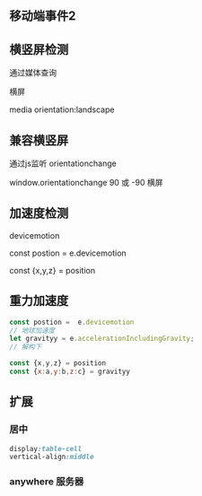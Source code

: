 ## 移动端事件2

## 横竖屏检测

通过媒体查询

横屏

media orientation:landscape


## 兼容横竖屏
通过js监听 orientationchange 

window.orientationchange 90 或 -90 横屏


## 加速度检测

devicemotion

const postion =  e.devicemotion

const {x,y,z} = position

## 重力加速度

```js
const postion =  e.devicemotion
// 地球加速度
let gravityy = e.accelerationIncludingGravity;
// 解构下

const {x,y,z} = position
const {x:a,y:b,z:c} = gravityy

```






## 扩展

### 居中

```css
display:table-cell
vertical-align:middle
```

### anywhere 服务器